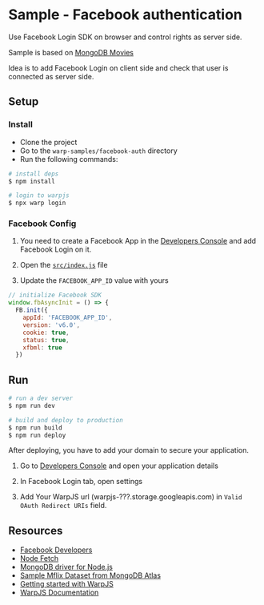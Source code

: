 # Sample - Facebook authentication

Use Facebook Login SDK on browser and control rights as server side.

Sample is based on [MongoDB Movies](../mongodb-movies)

Idea is to add Facebook Login on client side and check that user is connected as server side.

## Setup

### Install

- Clone the project
- Go to the `warp-samples/facebook-auth` directory
- Run the following commands:

```bash
# install deps
$ npm install

# login to warpjs
$ npx warp login
```

### Facebook Config

1. You need to create a Facebook App in the [Developers Console](https://developers.facebook.com/) and add Facebook Login on it.

2. Open the [`src/index.js`](src/index.js) file

3. Update the `FACEBOOK_APP_ID` value with yours

```js
// initialize Facebook SDK
window.fbAsyncInit = () => {
  FB.init({
    appId: 'FACEBOOK_APP_ID',
    version: 'v6.0',
    cookie: true,
    status: true,
    xfbml: true
  })
```

## Run

```bash
# run a dev server
$ npm run dev

# build and deploy to production
$ npm run build
$ npm run deploy
```

After deploying, you have to add your domain to secure your application.

1. Go to [Developers Console](https://developers.facebook.com/) and open your application details

2. In Facebook Login tab, open settings

3. Add Your WarpJS url (warpjs-???.storage.googleapis.com) in `Valid OAuth Redirect URIs` field.

## Resources

- [Facebook Developers](https://developers.facebook.com/)
- [Node Fetch](https://www.npmjs.com/package/node-fetch)
- [MongoDB driver for Node.js](https://www.npmjs.com/package/mongodb)
- [Sample Mflix Dataset from MongoDB Atlas](https://docs.atlas.mongodb.com/sample-data/sample-mflix/)
- [Getting started with WarpJS](https://warpjs.dev/docs/getting-started)
- [WarpJS Documentation](https://warpjs.dev/)

